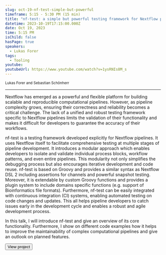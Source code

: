 ```yaml
---
slug: oct-19-nf-test-simple-but-powerful
timeframe: 5:15 - 5:30 PM (15 min)
title: "nf-test: a simple but powerful testing framework for Nextflow pipelines"
datetime: 2023-10-19T17:15:00.000Z
date: Oct 19, 2023
time: 5:15 PM
isChild: false
hasPage: true
speakers:
  - Lukas Forer
tags:
  - Tooling
youtube:
youtubeUrl: https://www.youtube.com/watch?v=1ysRNIs8M_s
---
```

<div className="mb-4">
  <small className="typo-small">
    Lukas Forer and Sebastian Schönherr
  </small>
</div>

<hr className="border-t border-gray-50 mb-4 opacity-20" />

Nextflow has emerged as a powerful and flexible platform for building scalable and reproducible computational pipelines. However, as pipeline complexity grows, ensuring their correctness and reliability becomes a critical challenge. The lack of a unified and robust testing framework specific to Nextflow pipelines limits the validation of their functionality and makes it difficult for developers to guarantee the accuracy of their workflows.

nf-test is a testing framework developed explicitly for Nextflow pipelines. It uses Nextflow itself to facilitate comprehensive testing at multiple stages of pipeline development. It introduces a modular approach which enables developers to isolate and validate individual process blocks, workflow patterns, and even entire pipelines. This modularity not only simplifies the debugging process but also encourages iterative development and code reuse. nf-test is based on Groovy and provides a similar syntax as Nextflow DSL 2 including assertions for channels and powerful snapshot testing. Moreover, it is extendable by custom Groovy functions and provides a plugin system to include domains specific functions (e.g. support of Bioinformatics file formats). Furthermore, nf-test can be easily integrated with continuous integration (CI) systems, enabling automated testing on code changes and updates. This all helps pipeline developers to catch issues early in the development cycle and enables a robust and agile development process.

In this talk, I will introduce nf-test and give an overview of its core functionality. Furthermore, I show on different code examples how it helps to improve the maintainability of complex computational pipelines and give an outlook on planned features.

<div>
  <Button to="https://code.askimed.com/nf-test" variant="secondary" size="md" arrow>
    View project
  </Button>
</div>
